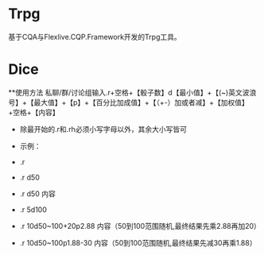 ﻿# Trpg
基于CQA与Flexlive.CQP.Framework开发的Trpg工具。

# Dice
**使用方法 私聊/群/讨论组输入.r+空格+【骰子数】d【最小值】+【(~)英文波浪号】+【最大值】+【p】+【百分比加成值】+【（+-）加或者减】+【加权值】+空格+【内容】

* 除最开始的.r和.rh必须小写字母以外，其余大小写皆可

* 示例：
* .r
* .r d50
* .r d50 内容
* .r 5d100
* .r 10d50~100+20p2.88 内容（50到100范围随机,最终结果先乘2.88再加20）
* .r 10d50~100p1.88-30 内容（50到100范围随机,最终结果先减30再乘1.88）
